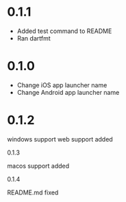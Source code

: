 0.1.1
=====

* Added test command to README
* Ran dartfmt

0.1.0
=====

* Change iOS app launcher name
* Change Android app launcher name

0.1.2
=====

windows support
web support added

0.1.3

macos support added

0.1.4

README.md fixed